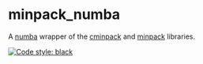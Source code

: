 # minpack_numba

A [numba](https://numba.pydata.org) wrapper of the [cminpack](https://github.com/devernay/cminpack/tree/master) and [minpack](https://github.com/fortran-lang/minpack/tree/main) libraries.

[![Code style: black](https://img.shields.io/badge/code%20style-black-000000.svg)](https://github.com/psf/black)
